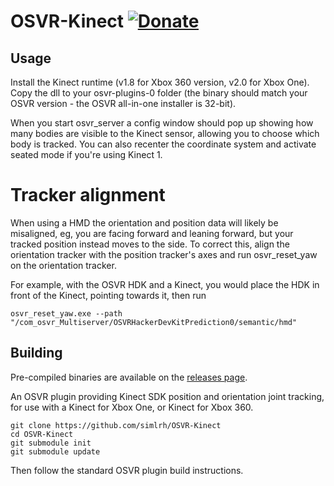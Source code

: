 # OSVR-Kinect [![Donate](https://nourish.je/assets/images/donate.svg)](http://ko-fi.com/A250KJT)

## Usage

Install the Kinect runtime (v1.8 for Xbox 360 version, v2.0 for Xbox One). Copy the dll to your osvr-plugins-0 folder (the binary should match your OSVR version - the OSVR all-in-one installer is 32-bit).

When you start osvr_server a config window should pop up showing how many bodies are visible to the Kinect sensor, allowing you to choose which body is tracked. You can also recenter the coordinate system and activate seated mode if you're using Kinect 1.

# Tracker alignment

When using a HMD the orientation and position data will likely be misaligned, eg, you are facing forward and leaning forward, but your tracked position instead moves to the side. To correct this, align the orientation tracker with the position tracker's axes and run osvr_reset_yaw on the orientation tracker.

For example, with the OSVR HDK and a Kinect, you would place the HDK in front of the Kinect, pointing towards it, then run

    osvr_reset_yaw.exe --path "/com_osvr_Multiserver/OSVRHackerDevKitPrediction0/semantic/hmd"

## Building

Pre-compiled binaries are available on the [releases page](https://github.com/simlrh/OSVR-Kinect/releases).

An OSVR plugin providing Kinect SDK position and orientation joint tracking, for use with a Kinect for Xbox One, or Kinect for Xbox 360.

    git clone https://github.com/simlrh/OSVR-Kinect
    cd OSVR-Kinect
    git submodule init
    git submodule update

Then follow the standard OSVR plugin build instructions.
